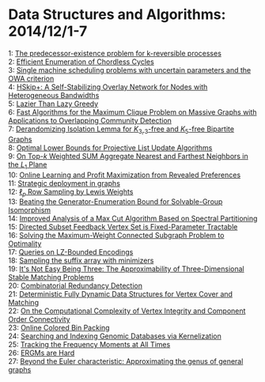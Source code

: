 # Data Structures and Algorithms: 2014/12/1-7  
1: [The predecessor-existence problem for k-reversible processes](https://doi.org/10.48550/arXiv.1307.7259)  
2: [Efficient Enumeration of Chordless Cycles](https://doi.org/10.48550/arXiv.1309.1051)  
3: [Single machine scheduling problems with uncertain parameters and the OWA  criterion](https://doi.org/10.48550/arXiv.1405.5371)  
4: [HSkip+: A Self-Stabilizing Overlay Network for Nodes with Heterogeneous  Bandwidths](https://doi.org/10.48550/arXiv.1408.0395)  
5: [Lazier Than Lazy Greedy](https://doi.org/10.48550/arXiv.1409.7938)  
6: [Fast Algorithms for the Maximum Clique Problem on Massive Graphs with  Applications to Overlapping Community Detection](https://doi.org/10.48550/arXiv.1411.7460)  
7: [Derandomizing Isolation Lemma for $K_{3,3}$-free and $K_5$-free  Bipartite Graphs](https://doi.org/10.48550/arXiv.1411.7614)  
8: [Optimal Lower Bounds for Projective List Update Algorithms](https://doi.org/10.48550/arXiv.1002.2440)  
9: [On Top-$k$ Weighted SUM Aggregate Nearest and Farthest Neighbors in the  $L_1$ Plane](https://doi.org/10.48550/arXiv.1211.5084)  
10: [Online Learning and Profit Maximization from Revealed Preferences](https://doi.org/10.48550/arXiv.1407.7294)  
11: [Strategic deployment in graphs](https://doi.org/10.48550/arXiv.1412.0538)  
12: [$\ell_p$ Row Sampling by Lewis Weights](https://doi.org/10.48550/arXiv.1412.0588)  
13: [Beating the Generator-Enumeration Bound for Solvable-Group Isomorphism](https://doi.org/10.48550/arXiv.1412.0639)  
14: [Improved Analysis of a Max Cut Algorithm Based on Spectral Partitioning](https://doi.org/10.48550/arXiv.0910.0504)  
15: [Directed Subset Feedback Vertex Set is Fixed-Parameter Tractable](https://doi.org/10.48550/arXiv.1205.1271)  
16: [Solving the Maximum-Weight Connected Subgraph Problem to Optimality](https://doi.org/10.48550/arXiv.1409.5308)  
17: [Queries on LZ-Bounded Encodings](https://doi.org/10.48550/arXiv.1412.0967)  
18: [Sampling the suffix array with minimizers](https://doi.org/10.48550/arXiv.1406.2348)  
19: [It's Not Easy Being Three: The Approximability of Three-Dimensional  Stable Matching Problems](https://doi.org/10.48550/arXiv.1412.1130)  
20: [Combinatorial Redundancy Detection](https://doi.org/10.48550/arXiv.1412.1241)  
21: [Deterministic Fully Dynamic Data Structures for Vertex Cover and  Matching](https://doi.org/10.48550/arXiv.1412.1318)  
22: [On the Computational Complexity of Vertex Integrity and Component Order  Connectivity](https://doi.org/10.48550/arXiv.1403.6331)  
23: [Online Colored Bin Packing](https://doi.org/10.48550/arXiv.1404.5548)  
24: [Searching and Indexing Genomic Databases via Kernelization](https://doi.org/10.48550/arXiv.1412.1591)  
25: [Tracking the Frequency Moments at All Times](https://doi.org/10.48550/arXiv.1412.1763)  
26: [ERGMs are Hard](https://doi.org/10.48550/arXiv.1412.1787)  
27: [Beyond the Euler characteristic: Approximating the genus of general  graphs](https://doi.org/10.48550/arXiv.1412.1792)  